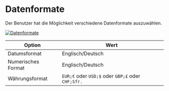 # Datenformate

Der Benutzer hat die Möglichkeit verschiedene Datenformate auszuwählen.

[![Datenformate](../../../assets/images/de/administration/verwaltung/benutzereinstellungen/datenformate/1-d.png)](../../../assets/images/de/administration/verwaltung/benutzereinstellungen/datenformate/1-d.png)

| Option | Wert |
| - | - |
| Datumsformat | Englisch/Deutsch |
| Numerisches Format | Englisch/Deutsch |
| Währungsformat | `EUR;€` oder `USD;$` oder `GBP;£` oder `CHF;Sfr.` |
